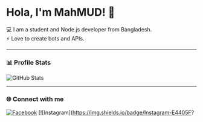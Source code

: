 # Hola, I'm MahMUD! 👋

💻 I am a student and Node.js developer from Bangladesh.  
⚡ Love to create bots and APIs.

---

### 📊 Profile Stats
![GitHub Stats](https://github-readme-stats.vercel.app/api?username=mahmudx7&show_icons=true&theme=radical)

---

### 🌐 Connect with me
[![Facebook](https://img.shields.io/badge/Facebook-1877F2?style=for-the-badge&logo=facebook&logoColor=white)](https://facebook.com/mahmud.x07)
[![Instagram](https://img.shields.io/badge/Instagram-E4405F?
